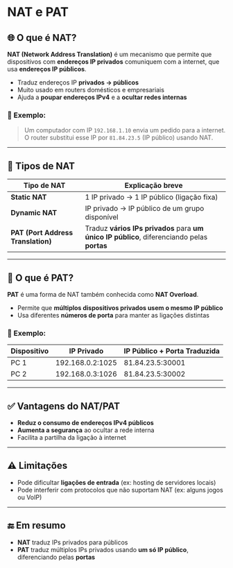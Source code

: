 # NAT e PAT

## 🌐 O que é NAT?

**NAT (Network Address Translation)** é um mecanismo que permite que dispositivos com **endereços IP privados** comuniquem com a internet, que usa **endereços IP públicos**.

- Traduz endereços IP **privados → públicos**
- Muito usado em routers domésticos e empresariais
- Ajuda a **poupar endereços IPv4** e a **ocultar redes internas**

### 🧠 Exemplo:

> Um computador com IP `192.168.1.10` envia um pedido para a internet.  
> O router substitui esse IP por `81.84.23.5` (IP público) usando NAT.

---

## 🔄 Tipos de NAT

| Tipo de NAT         | Explicação breve                                  |
|---------------------|---------------------------------------------------|
| **Static NAT**       | 1 IP privado → 1 IP público (ligação fixa)        |
| **Dynamic NAT**      | IP privado → IP público de um grupo disponível    |
| **PAT (Port Address Translation)** | Traduz **vários IPs privados** para **um único IP público**, diferenciando pelas **portas** |

---

## 🔁 O que é PAT?

**PAT** é uma forma de NAT também conhecida como **NAT Overload**.

- Permite que **múltiplos dispositivos privados usem o mesmo IP público**
- Usa diferentes **números de porta** para manter as ligações distintas

### 🧠 Exemplo:

| Dispositivo | IP Privado      | IP Público + Porta Traduzida         |
|-------------|------------------|--------------------------------------|
| PC 1        | 192.168.0.2:1025 | 81.84.23.5:30001                     |
| PC 2        | 192.168.0.3:1026 | 81.84.23.5:30002                     |

---

## ✅ Vantagens do NAT/PAT

- **Reduz o consumo de endereços IPv4 públicos**
- **Aumenta a segurança** ao ocultar a rede interna
- Facilita a partilha da ligação à internet

---

## ⚠️ Limitações

- Pode dificultar **ligações de entrada** (ex: hosting de servidores locais)
- Pode interferir com protocolos que não suportam NAT (ex: alguns jogos ou VoIP)

---

## 🔚 Em resumo

- **NAT** traduz IPs privados para públicos
- **PAT** traduz múltiplos IPs privados usando **um só IP público**, diferenciando pelas **portas**
